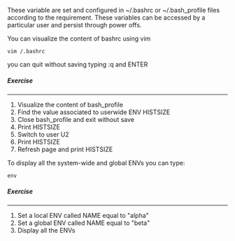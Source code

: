 These variable are set and configured in ~/.bashrc or ~/.bash_profile
files according to the requirement. These variables can be accessed by a particular user and persist through power offs.

You can visualize the content of bashrc using vim

`vim /.bashrc`

you can quit without saving typing :q and ENTER

##### Exercise
________

1. Visualize the content of bash_profile 
2. Find the value associated to userwide ENV HISTSIZE
3. Close bash_profile and exit without save
4. Print HISTSIZE
5. Switch to user U2
6. Print HISTSIZE
7. Refresh page and print HISTSIZE

To display all the system-wide and global ENVs you can type:

`env`

##### Exercise
________

1. Set a local ENV called NAME equal to "alpha"
2. Set a global ENV called NAME equal to "beta"
3. Display all the ENVs